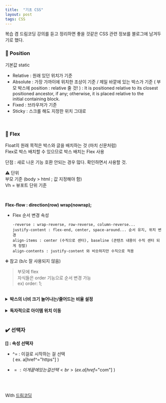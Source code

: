 ```yaml
---
title:  "기초 CSS"
layout: post
tags: CSS
---
```


복습 겸 드림코딩 강의를 듣고 정리하면 좋을 것같은 CSS 관련 정보를 블로그에 남겨두기로 했다.

### 🎯 Position

기본값 static

- Relative : 원래 있던 위치가 기준
- Absolute : 가장 가까이에 위치한 조상이 기준 / 제일 바깥에 있는 박스가 기준
( 부모 박스에 position : relative 줄 것! )
: It is positioned relative to its closest positioned ancestor, if any; otherwise, it is placed relative to the initial containing block.
- Fixed : 브라우저가 기준
- Sticky : 스크롤 해도 지정한 위치 그대로









<br>

### 📌 Flex

Float의 원래 목적은 박스와 글을 배치하는 것 (마치 신문처럼)<br>
Flex로 박스 배치할 수 있으므로 박스 배치는 Flex 사용<br>

단점 : 새로 나온 기능 호환 안되는 경우 많다. 확인하면서 사용할 것.

<aside>
  
⚠️ 단위<br>
부모 기준 (body > html ; 값 지정해야 함)<br>
Vh = 뷰포트 단위 기준<br>

</aside>

<br>

**Flex-flow : direction(row) wrap(nowrap);**

- Flex 순서 변경 속성
    
      -reverse : wrap-reverse, row-reverse, column-reverse...
      justify-content : flex-end, center, space-around... 순서 유지, 위치 변경
      align-items : center (수직으로 센터), baseline (콘텐츠 내용이 수직 센터 되게 정렬)
      align-contents : justify-content 와 비슷하지만 수직으로 적용
    

➕ 참고 (b/c 잘 사용되지 않음)<br>
>부모에 flex <br>
>자식들은 order 기능으로 순서 변경 가능<br>
>ex) order: 1;<br>

<br>

<details>
  <summary><b>박스의 너비 크기 늘어나는/줄어드는 비율 설정</b></summary>
<div markdown="4">
    
1. Flex-grow : 0; 기본 값 <-> Flex-shrink 

    ```
    <body>
      <div class="wrap">
          <div>1</div>
          <div>2</div>
          <div>3</div>
      </div>
    </body>
    ```
    ```
    @charset "utf-8";

    .wrap {
        display: flex;
    }
    .wrap div {
        width: 100px;
        height: 100px;
        background-color: skyblue;
        border: 1px solid #000;
    }
    div:nth-child(1) {
        flex-grow: 1;
    }
    ```
    👇 1의 너비만 늘어남
    
    ![image](https://user-images.githubusercontent.com/108778921/192816552-e3cb2a65-8e85-4a6e-a4a8-8f33d5b3e8fb.png)
    
    ```
    div:nth-child(1) {
        flex-grow: 2;
    }
    div:nth-child(2) {
        flex-grow: 1;
    }
    div:nth-child(3) {
        flex-grow: 1;
    }
    ```
    👇 2, 3의 너비도 늘어나지만 1의 너비는 2,3 보다 더 늘어남
    
    ![image](https://user-images.githubusercontent.com/108778921/192816892-dc2c9672-8bbe-4119-9238-9f8858a110cf.png)


2. flex-basis : flex-grow+shrink 동시에 적용 가능<br>
                아이템들이 공간을 얼마나 차지하는지 세부적으로 설정 (%로 설정)<br>
                     
     ```
     div:nth-child(1) {
        flex-basis: 60%;
    }
    div:nth-child(2) {
        flex-basis: 20%;
    }
    div:nth-child(3) {
        flex-basis: 20%;
    }
     ```
  
</div>
</details>
  
<br>  
  
<details>
  <summary><b>독자적으로 아이템 위치 이동</b></summary>
<div markdown="1">
align-self  : center;
  
 ```
  .wrap {
      display: flex;
      height: 300px;
  }
  .wrap div {
      width: 100px;
      height: 100px;
      background-color: skyblue;
      border: 1px solid #000;
  }
  div:nth-child(1) {
      align-self: center;
  }
 ```
     
![image](https://user-images.githubusercontent.com/108778921/192817410-628a8249-eb2c-4348-a408-64dde187bd3a.png)
  
</div>
</details>

<br>
  
### ✔️ 선택자

**[] : 속성 선택자** <br>
- ^= : 이걸로 시작하는 걸 선택<br>
( ex. a[href^="https"] )<br>

- $= : 이게 끝에 있는 걸 선택<br>
( ex. a[href$="com"] )<br>
  
<br>
<br>
  
With <a href="https://youtu.be/gGebK7lWnCk?list=PLv2d7VI9OotQ1F92Jp9Ce7ovHEsuRQB3Y">드림코딩</a>
      
<br>
